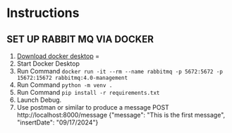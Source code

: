 # Instructions

## SET UP RABBIT MQ VIA DOCKER

1. [Download docker desktop](https://www.docker.com/products/docker-desktop/) =
2. Start Docker Desktop
3. Run Command `docker run -it --rm --name rabbitmq -p 5672:5672 -p 15672:15672 rabbitmq:4.0-management`
4. Run Command `python -m venv .`
5. Run Command `pip install -r requirements.txt`
6. Launch Debug. 
7. Use postman or similar to produce a message POST http://localhost:8000/message {"message": "This is the first message", "insertDate": "09/17/2024"}
